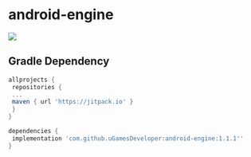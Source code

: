 # android-engine

[![](https://jitpack.io/v/uGamesDeveloper/android-engine.svg)](https://jitpack.io/#uGamesDeveloper/android-engine)


## Gradle Dependency

```gradle
allprojects {
 repositories {
 ...
 maven { url 'https://jitpack.io' }
 }
}
```

```gradle
dependencies {
 implementation 'com.github.uGamesDeveloper:android-engine:1.1.1''
}
```
